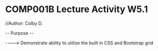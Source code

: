 # COMP001B Lecture Activity W5.1

//Author: Colby D.

-- Purpose --

----> Demonstrate ability to utilize the built in CSS and Bootstrap grid